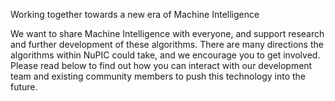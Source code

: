 <p class="lead">
  Working together towards a new era of Machine Intelligence
</p>

We want to share Machine Intelligence with everyone, and support research and
further development of these algorithms. There are many directions the
algorithms within NuPIC could take, and we encourage you to get involved.
Please read below to find out how you can interact with our development team
and existing community members to push this technology into the future.
